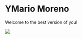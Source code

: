 <html>
 
<body>
  <h1>YMario Moreno</h1>
  <p>Welcome to the best version of you!</p>
  <img src="https://content.codecademy.com/articles/github-pages-via-web-app/happy-ice-cream.gif" />
</body>
 
</html>
